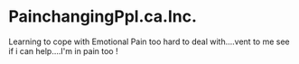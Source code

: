# PainchangingPpl.ca.Inc.
Learning to cope with Emotional Pain too hard to deal with....vent to me see if i can help....I'm in pain too !

